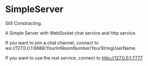 # SimpleServer
Still Constracting.

A Simple Server with WebSocket chat service and http service.

If you want to join a chat channel, connect to ws://127.0.0.1:8888/YourIntRoomNumber/YourStringUserName. 

If you want to use the rest service, connect to http://127.0.0.1:7777
